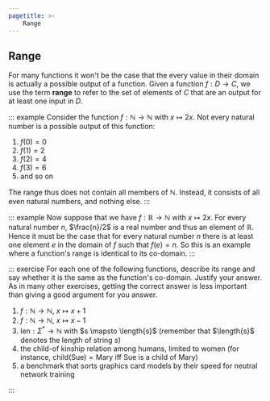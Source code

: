 ```yaml
---
pagetitle: >-
    Range
---
```


## Range

For many functions it won't be the case that the every value in their domain is actually a possible output of a function.
Given a function $f: D \rightarrow C$, we use the term **range** to refer to the set of elements of $C$ that are an output for at least one input in $D$.

::: example
Consider the function $f: \mathbb{N} \rightarrow \mathbb{N}$ with $x \mapsto 2x$.
Not every natural number is a possible output of this function:

1. $f(0) = 0$
1. $f(1) = 2$
1. $f(2) = 4$
1. $f(3) = 6$
1. and so on

The range thus does not contain all members of $\mathbb{N}$.
Instead, it consists of all even natural numbers, and nothing else.
:::

::: example
Now suppose that we have $f: \mathbb{R} \rightarrow \mathbb{N}$ with $x \mapsto 2x$.
For every natural number $n$, $\frac{n}/2$ is a real number and thus an element of $\mathbb{R}$.
Hence it must be the case that for every natural number $n$ there is at least one element $e$ in the domain of $f$ such that $f(e) = n$.
So this is an example where a function's range is identical to its co-domain.
:::

::: exercise
For each one of the following functions, describe its range and say whether it is the same as the function's co-domain.
Justify your answer.
As in many other exercises, getting the correct answer is less important than giving a good argument for you answer.

1. $f: \mathbb{N} \rightarrow \mathbb{N}$, $x \mapsto x + 1$
1. $f: \mathbb{N} \rightarrow \mathbb{N}$, $x \mapsto x - 1$
1. $\mathrm{len}: \Sigma^* \rightarrow \mathbb{N}$ with $s \mapsto \length{s}$ (remember that $\length{s}$ denotes the length of string $s$)
1. the child-of kinship relation among humans, limited to women (for instance, $\mathrm{child}(\mathrm{Sue}) = \mathrm{Mary}$ iff Sue is a child of Mary)
1. a benchmark that sorts graphics card models by their speed for neutral network training

:::
